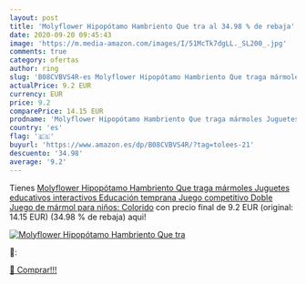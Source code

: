 ```yaml
---
layout: post
title: 'Molyflower Hipopótamo Hambriento Que tra al 34.98 % de rebaja'
date: 2020-09-20 09:45:43
image: 'https://m.media-amazon.com/images/I/51McTk7dgLL._SL200_.jpg'
comments: true
category: ofertas
author: ring
slug: 'B08CVBVS4R-es Molyflower Hipopótamo Hambriento Que traga mármoles Juguetes educativos interactivos Educación temprana Juego competitivo Doble Juego de mármol para niños: Colorido'
actualPrice: 9.2 EUR
currency: EUR
price: 9.2
comparePrice: 14.15 EUR
prodname: 'Molyflower Hipopótamo Hambriento Que traga mármoles Juguetes educativos interactivos Educación temprana Juego competitivo Doble Juego de mármol para niños: Colorido'
country: 'es'
flag: '🇪🇸'
buyurl: 'https://www.amazon.es/dp/B08CVBVS4R/?tag=tolees-21'
descuento: '34.98'
average: '9.2'
---
```


Tienes [Molyflower Hipopótamo Hambriento Que traga mármoles Juguetes educativos interactivos Educación temprana Juego competitivo Doble Juego de mármol para niños: Colorido](https://www.amazon.es/dp/B08CVBVS4R/?tag=tolees-21) con precio final de  9.2 EUR (original: 14.15 EUR) (34.98 %  de rebaja) aqui!

[![Molyflower Hipopótamo Hambriento Que tra](https://m.media-amazon.com/images/I/51McTk7dgLL._SL200_.jpg)](https://www.amazon.es/dp/B08CVBVS4R/?tag=tolees-21)

🔎:


[🛒 Comprar!!!](https://www.amazon.es/dp/B08CVBVS4R/?tag=tolees-21)
